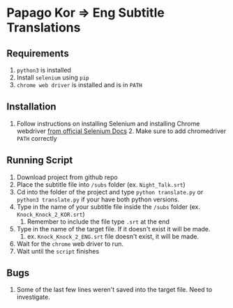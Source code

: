 # Papago Kor => Eng Subtitle Translations

## Requirements
1. `python3` is installed
2. Install `selenium` using `pip`
3. `chrome web driver` is installed and is in `PATH`
## Installation
1. Follow instructions on installing Selenium and installing Chrome webdriver [from official Selenium Docs](https://www.selenium.dev/documentation/en/getting_started_with_webdriver/)
   2. Make sure to add chromedriver `PATH` correctly
 
## Running Script

1. Download project from github repo
2. Place the subtitle file into `/subs` folder (ex. `Night_Talk.srt`)
3. Cd into the folder of the project and type `python translate.py` or `python3 translate.py` if your have both python versions.
4. Type in the name of your subtitle file inside the `/subs` folder (ex. `Knock_Knock_2_KOR.srt`)
   1. Remember to include the file type `.srt` at the end
5. Type in the name of the target file. If it doesn't exist it will be made.
   1. ex. `Knock_Knock_2_ENG.srt` file doesn't exist, it will be made.
6. Wait for the `chrome` web driver to run.
7. Wait until the `script` finishes

## Bugs
1. Some of the last few lines weren't saved into the target file. Need to investigate.